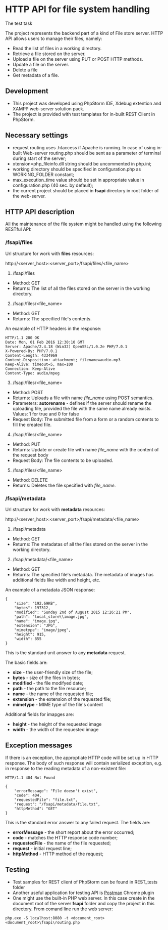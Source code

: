 # HTTP API for file system handling
The test task

The project represents the backend part of a kind of File store server.
HTTP API allows users to manage their files, namely:

* Read the list of files in a working directory.
* Retrieve a file stored on the server.
* Upload a file on the server using PUT or POST HTTP methods.
* Update a file on the server.
* Delete a file
* Get metadata of a file.


## Development
- This project was developed using PhpStorm IDE, Xdebug extention and XAMPP web-server solution pack.
- The project is provided with test templates for in-built REST Client in PhpStorm.

## Necessary settings
- request routing uses .htaccess if Apache is running. In case of using in-built Web-server routing.php should be sent as a parameter of terminal during start of the server;
- xtension=php_fileinfo.dll string should be uncommented in php.ini;
- working directory should be specified in configuration.php as WORKING_FOLDER constant;
- max_execution_time value should be set in appropriate value in configuration.php (40 sec. by default);
- the current project should be placed in **fsapi** directory in root folder of the web-server.


## HTTP API description
All the maintenance of the file system might be handled using the following RESTful API:

### /fsapi/files
Url structure for work with **files** resources:

http://\<server_host\>:\<server_port\>/fsapi/files/\<file_name\>


1. /fsapi/files
  * Method: GET
  * Returns: The list of all the files stored on the server in the working directory.
  
2. /fsapi/files/\<file_name\>
  * Method: GET
  * Returns: The specified file's contents.
  
  An example of HTTP headers in the response:
  ```
  HTTP/1.1 200 OK
  Date: Mon, 01 Feb 2016 12:30:10 GMT
  Server: Apache/2.4.18 (Win32) OpenSSL/1.0.2e PHP/7.0.1
  X-Powered-By: PHP/7.0.1
  Content-Length: 4334969
  Content-Disposition: attachment; filename=audio.mp3
  Keep-Alive: timeout=5, max=100
  Connection: Keep-Alive
  Content-Type: audio/mpeg
  ```

3. /fsapi/files/\<file_name\>
  * Method: POST
  * Returns: Uploads a file with name *file_name* using POST semantics.
  * Parameters: **autorename** - defines if the server should rename the uploading file, provided the file with the same name already exists. Values: 1 for true and 0 for false
  * Request Body: The submitted file from a form or a random contents to fill the created file.

4. /fsapi/files/\<file_name\>
  * Method: PUT
  * Returns: Update or create file with name *file_name* with the content of the request body
  * Request Body: The file contents to be uploaded.

5. /fsapi/files/\<file_name\>
  * Method: DELETE
  * Returns: Deletes the file specified with *file_name*.


### /fsapi/metadata
Url structure for work with **metadata** resources:

http://\<server_host\>:\<server_port\>/fsapi/metadata/\<file_name\>

1. /fsapi/metadata
  * Method: GET
  * Returns: The metadatas of all the files stored on the server in the working directory.
  
2. /fsapi/metadata/\<file_name\>
  * Method: GET
  * Returns: The specified file's metadata. The metadata of images has additional fields like width and height, etc.

An example of a metadata JSON response:
```
{
    "size": "192.69KB",
    "bytes": 197312,
    "modified": "Sunday 2nd of August 2015 12:26:21 PM",
    "path": "local_store\\image.jpg",
    "name": "image.jpg",
    "extension": "JPG",
    "mimetype": "image/jpeg",
    "height": 915,
    "width": 855
}
```
This is the standard unit answer to any **metadata** request. 

The basic fields are:
- **size** - the user-friendly size of the file;
- **bytes** - size of the files in bytes;
- **modified** -  the file modifyed date;
- **path** - the path to the file resource;
- **name** - the name of the requested file;
- **extension** - the extension of the requested file;
- **mimetype** - MIME type of the file's content

Additional fields for imapges are:
- **height** - the height of the requested image
- **width** - the width of the requested image

## Exception messages
If there is an exception, the approptiate HTTP code will be set up in HTTP response.
The body of such response will contain serialized exception, e.g. in response to the reading metadata of a non-existent file:
```
HTTP/1.1 404 Not Found
```
```
{
    "errorMessage": "File doesn't exist",
    "code": 404,
    "requestedFile": "file.txt",
    "request": "/fsapi/metadata/file.txt",
    "httpMethod": "GET"
}
```
This is the standard error answer to any failed request. The fields are:
- **errorMessage** - the short report about the error occurred;
- **code** - matches the HTTP response code number;
- **requestedFile** -  the name of the file requested;
- **request** - initial request line;
- **httpMethod** - HTTP method of the request;

## Testing
- Test samples for REST client of PhpStorm can be found in REST_tests folder
- Another useful application for testing API is [Postman](https://chrome.google.com/webstore/detail/postman-rest-client/fdmmgilgnpjigdojojpjoooidkmcomcm?utm_source=chrome-ntp-launcher) Chrome plugin
- One might use the built-in PHP web server. In this case create in the document root of the server **fsapi** folder and copy the project in this directory. From comand line run the web server:
```
php.exe -S localhost:8080 -t <document_root> <document_root>\fsapi\routing.php
```
